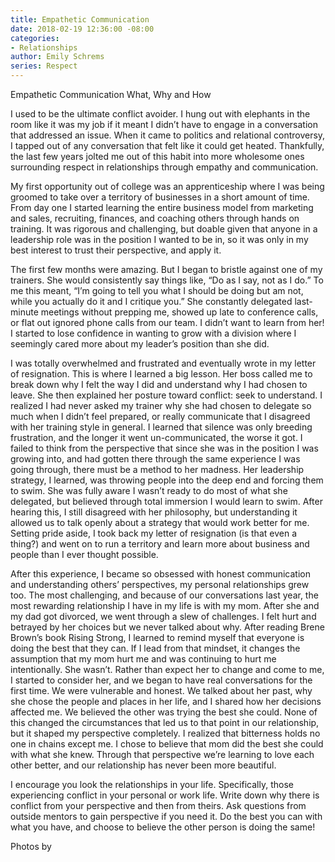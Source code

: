 ```yaml
---
title: Empathetic Communication
date: 2018-02-19 12:36:00 -08:00
categories:
- Relationships
author: Emily Schrems
series: Respect
---
```


Empathetic Communication What, Why and How

I used to be the ultimate conflict avoider. I hung out with elephants in the room like it was my job if it meant I didn’t have to engage in a conversation that addressed an issue. When it came to politics and relational controversy, I tapped out of any conversation that felt like it could get heated. Thankfully, the last few years jolted me out of this habit into more wholesome ones surrounding respect in relationships through empathy and communication.

My first opportunity out of college was an apprenticeship where I was being groomed to take over a territory of businesses in a short amount of time. From day one I started learning the entire business model from marketing and sales, recruiting, finances, and coaching others through hands on training. It was rigorous and challenging, but doable given that anyone in a leadership role was in the position I wanted to be in, so it was only in my best interest to trust their perspective, and apply it.

The first few months were amazing. But I began to bristle against one of my trainers. She would consistently say things like, “Do as I say, not as I do.” To me this meant, “I’m going to tell you what I should be doing but am not, while you actually do it and I critique you.” She constantly delegated last-minute meetings without prepping me, showed up late to conference calls, or flat out ignored phone calls from our team. I didn’t want to learn from her! I started to lose confidence in wanting to grow with a division where I seemingly cared more about my leader’s position than she did.

I was totally overwhelmed and frustrated and eventually wrote in my letter of resignation. This is where I learned a big lesson. Her boss called me to break down why I felt the way I did and understand why I had chosen to leave. She then explained her posture toward conflict: seek to understand. I realized I had never asked my trainer why she had chosen to delegate so much when I didn’t feel prepared, or really communicate that I disagreed with her training style in general. I learned that silence was only breeding frustration, and the longer it went un-communicated, the worse it got. I failed to think from the perspective that since she was in the position I was growing into, and had gotten there through the same experience I was going through, there must be a method to her madness. Her leadership strategy, I learned, was throwing people into the deep end and forcing them to swim. She was fully aware I wasn’t ready to do most of what she delegated, but believed through total immersion I would learn to swim. After hearing this, I still disagreed with her philosophy, but understanding it allowed us to talk openly about a strategy that would work better for me. Setting pride aside, I took back my letter of resignation (is that even a thing?) and went on to run a territory and learn more about business and people than I ever thought possible.

After this experience, I became so obsessed with honest communication and understanding others’ perspectives, my personal relationships grew too. The most challenging, and because of our conversations last year, the most rewarding relationship I have in my life is with my mom. After she and my dad got divorced, we went through a slew of challenges. I felt hurt and betrayed by her choices but we never talked about why. After reading Brene Brown’s book Rising Strong, I learned to remind myself that everyone is doing the best that they can. If I lead from that mindset, it changes the assumption that my mom hurt me and was continuing to hurt me intentionally. She wasn’t. Rather than expect her to change and come to me, I started to consider her, and we began to have real conversations for the first time. We were vulnerable and honest. We talked about her past, why she chose the people and places in her life, and I shared how her decisions affected me. We believed the other was trying the best she could. None of this changed the circumstances that led us to that point in our relationship, but it shaped my perspective completely. I realized that bitterness holds no one in chains except me. I chose to believe that mom did the best she could with what she knew. Through that perspective we’re learning to love each other better, and our relationship has never been more beautiful. 

I encourage you look the relationships in your life. Specifically, those experiencing conflict in your personal or work life. Write down why there is conflict from your perspective and then from theirs. Ask questions from outside mentors to gain perspective if you need it. Do the best you can with what you have, and choose to believe the other person is doing the same! 

Photos by